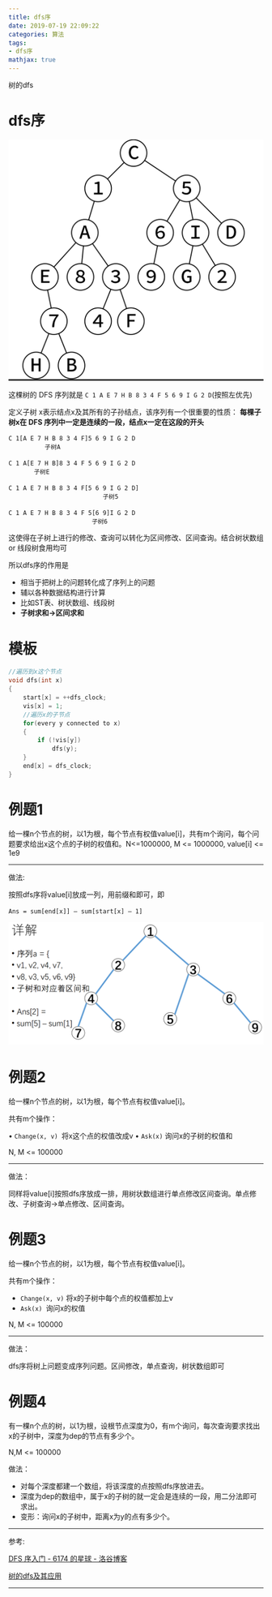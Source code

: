 ```yaml
---
title: dfs序
date: 2019-07-19 22:09:22
categories: 算法
tags:
- dfs序
mathjax: true
---
```


树的dfs

<!-- more -->

# dfs序

![](dfs序/1.png)

这棵树的 DFS 序列就是 `C 1 A E 7 H B 8 3 4 F 5 6 9 I G 2 D`(按照左优先)

定义子树 x表示结点x及其所有的子孙结点，该序列有一个很重要的性质：
**每棵子树x在 DFS 序列中一定是连续的一段，结点x一定在这段的开头**

```plain
C 1[A E 7 H B 8 3 4 F]5 6 9 I G 2 D
          子树A

C 1 A[E 7 H B]8 3 4 F 5 6 9 I G 2 D
       子树E

C 1 A E 7 H B 8 3 4 F[5 6 9 I G 2 D]
                          子树5

C 1 A E 7 H B 8 3 4 F 5[6 9]I G 2 D
                       子树6
```

这使得在子树上进行的修改、查询可以转化为区间修改、区间查询。结合树状数组 or 线段树食用均可

所以dfs序的作用是

- 相当于把树上的问题转化成了序列上的问题
- 辅以各种数据结构进行计算
- 比如ST表、树状数组、线段树
- **子树求和->区间求和**

# 模板

```c++
//遍历到x这个节点
void dfs(int x) 
{
	start[x] = ++dfs_clock;
	vis[x] = 1;
    //遍历x的子节点
	for(every y connected to x)
    {
        if (!vis[y])
            dfs(y);
    }
    end[x] = dfs_clock;
}
```

# 例题1

给一棵n个节点的树，以1为根，每个节点有权值value[i]，共有m个询问，每个问题要求给出x这个点的子树的权值和。N<=1000000, M <= 1000000, value[i] <= 1e9

----

做法:

按照dfs序将value[i]放成一列，用前缀和即可，即

`Ans = sum[end[x]] – sum[start[x] – 1]`

![](dfs序/2.png)

# 例题2

给一棵n个节点的树，以1为根，每个节点有权值value[i]。

共有m个操作：

• `Change(x, v) `将x这个点的权值改成v
• `Ask(x)` 询问x的子树的权值和

N, M <= 100000

---

做法：

同样将value[i]按照dfs序放成一排，用树状数组进行单点修改区间查询。单点修改、子树查询->单点修改、区间查询。

# 例题3

给一棵n个节点的树，以1为根，每个节点有权值value[i]。

共有m个操作：

- `Change(x, v)` 将x的子树中每个点的权值都加上v
- `Ask(x) `询问x的权值

N, M <= 100000

---

做法：

dfs序将树上问题变成序列问题。区间修改，单点查询，树状数组即可

# 例题4

有一棵n个点的树，以1为根，设根节点深度为0，有m个询问，每次查询要求找出x的子树中，深度为dep的节点有多少个。

N,M <= 100000

做法：

- 对每个深度都建一个数组，将该深度的点按照dfs序放进去。
-  深度为dep的数组中，属于x的子树的就一定会是连续的一段，用二分法即可求出。
- 变形：询问x的子树中，距离x为y的点有多少个。



---

参考:

[DFS 序入门 - 6174 的星球 - 洛谷博客](https://www.luogu.org/blog/P6174/dfs-xu-ru-men)

[树的dfs及其应用](https://acm.sjtu.edu.cn/w/images/3/35/树的dfs序及其应用（闫鸿宇）.pdf)

---

